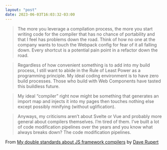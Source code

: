 ```yaml
---
layout: "post"
date: 2023-06-03T16:03:32-03:00
---
```


> The more you leverage a compilation process, the more you start writing code for the compiler that has no chance of portability and that I feel has problems down the road. Think of how no one at the company wants to touch the Webpack config for fear of it all falling down. Every shortcut is a potential pain point in a refactor down the road.

> Regardless of how convenient something is to add into my build process, I still want to abide in the Rule of Least Power as a programming principle. My ideal coding environment is to have zero build processes. Those who build with Web Components have tasted this buildless future.

>  My ideal “compiler” right now might be something that generates an import map and injects it into my pages then touches nothing else except possibly minifying (without uglification).

> Anyways, my criticisms aren’t about Svelte or Vue and probably more general about compilers themselves. I’m tired of them. I’ve built a lot of code modification pipelines over the years and you know what always breaks down? The code modification pipelines.

From [My double standards about JS framework compilers](https://daverupert.com/2023/05/js-compiler-double-standards/) by [Dave Rupert](https://daverupert.com/)
